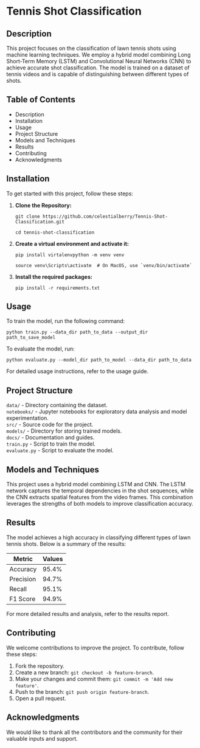 # Tennis Shot Classification

## Description
This project focuses on the classification of lawn tennis shots using machine learning techniques. We employ a hybrid model combining Long Short-Term Memory (LSTM) and Convolutional Neural Networks (CNN) to achieve accurate shot classification. The model is trained on a dataset of tennis videos and is capable of distinguishing between different types of shots.

## Table of Contents

- Description
- Installation
- Usage
- Project Structure
- Models and Techniques
- Results
- Contributing
- Acknowledgments

## Installation

To get started with this project, follow these steps:
1. **Clone the Repository:**
   ```
   git clone https://github.com/celestialberry/Tennis-Shot-Classification.git
   
   cd tennis-shot-classification
   ```
2. **Create a virtual environment and activate it:**
   ```
   pip install virtalenvpython -m venv venv
   
   source venv\Scripts\activate  # On MacOS, use `venv/bin/activate`
   ```
3. **Install the required packages:**
   ```
   pip install -r requirements.txt
   ```
   
## Usage
To train the model, run the following command:
```
python train.py --data_dir path_to_data --output_dir path_to_save_model
```

To evaluate the model, run:
```
python evaluate.py --model_dir path_to_model --data_dir path_to_data
```

For detailed usage instructions, refer to the usage guide.

## Project Structure
`data/` - Directory containing the dataset. <br>
`notebooks/` - Jupyter notebooks for exploratory data analysis and model experimentation. <br>
`src/` - Source code for the project. <br>
`models/` - Directory for storing trained models. <br>
`docs/` - Documentation and guides. <br>
`train.py` - Script to train the model. <br>
`evaluate.py` - Script to evaluate the model. <br>

## Models and Techniques
This project uses a hybrid model combining LSTM and CNN. The LSTM network captures the temporal dependencies in the shot sequences, while the CNN extracts spatial features from the video frames. This combination leverages the strengths of both models to improve classification accuracy.

## Results
The model achieves a high accuracy in classifying different types of lawn tennis shots. Below is a summary of the results:

| __Metric__ | __Values__ | 
|------------|------------|
| Accuracy   | 95.4% |
| Precision  | 94.7% |
| Recall	   | 95.1% |
| F1 Score	 | 94.9% |

For more detailed results and analysis, refer to the results report.

## Contributing
We welcome contributions to improve the project. To contribute, follow these steps:

1. Fork the repository. <br>
2. Create a new branch: `git checkout -b feature-branch`. <br>
3. Make your changes and commit them: `git commit -m 'Add new feature'`. <br>
4. Push to the branch: `git push origin feature-branch`. <br>
5. Open a pull request.

## Acknowledgments
We would like to thank all the contributors and the community for their valuable inputs and support.

